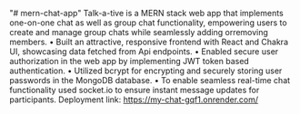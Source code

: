 "# mern-chat-app" 
Talk-a-tive is a MERN stack web app that implements one-on-one chat as well as group chat functionality, empowering users to create and manage group chats while seamlessly adding orremoving members.
• Built an attractive, responsive frontend with React and Chakra UI, showcasing data fetched from Api endpoints.
• Enabled secure user authorization in the web app by implementing JWT token based authentication.
• Utilized bcrypt for encrypting and securely storing user passwords in the MongoDB database.
• To enable seamless real-time chat functionality used socket.io to ensure instant message updates for participants.
Deployment link: https://my-chat-gqf1.onrender.com/
